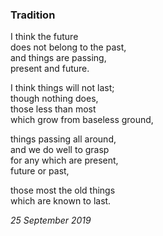 ### Tradition

I think the future \
does not belong to the past,\
and things are passing,\
present and future.

I think things will not last;\
though nothing does,\
those less than most\
which grow from baseless ground,

things passing all around,\
and we do well to grasp\
for any which are present,\
future or past,

those most the old things \
which are known to last.

*25 September 2019*

